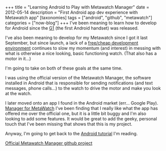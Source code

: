 +++
title = "Learning Android to Play with Metawatch Manager"
date = 2012-05-14
description = "First Android app dev experience with Metawatch app"
[taxonomies]
tags = ["android", "github", "metawatch"]
categories = ["now-blog"]
+++
I've been meaning to learn how to develop for Android since the [G1][wiki-htc-dream] (the first Android handset) was released.

I've also been meaning to develop for my Metawatch since I got it last September, but since launch, a lack of a [free/cheap development
environment][mw-forum] continues to slow my momentum (and interest) in messing with what is otherwise a nice looking, basic functioning watch. (That also has a motor in it...)

I'm going to take on both of these goals at the same time.

I was using the official version of the Metawatch Manager, the software installed in Android that is responsible for sending notifications (and text messages, phone calls...) to the watch to drive the motor and make you look at the watch.

I later moved onto an app I found in the Android market (err... Google Play). [Manager for MetaWatch][google-play] I've been finding that I really like what the app has offered me over the official one, but it is a little bit buggy and I'm also looking to add some features. It would be great to add the geeky, personal touch that I've been missing that shows that this is my project.

Anyway, I'm going to get back to the [Android tutorial][lmgtfy] I'm reading.

[Official Metawatch Manager github project][github]

[wiki-htc-dream]: http://en.wikipedia.org/wiki/HTC_Dream
[mw-forum]: http://www.metawatch.org/forums/thread/200/official-free-cheap-development-environment
[google-play]: https://play.google.com/store/apps/details?id=com.kupriyanov.metawatch&hl=en
[lmgtfy]: http://lmgtfy.com/?q=android+tutorial
[github]: https://github.com/MetaWatchOpenProjects/MWM-for-Android
